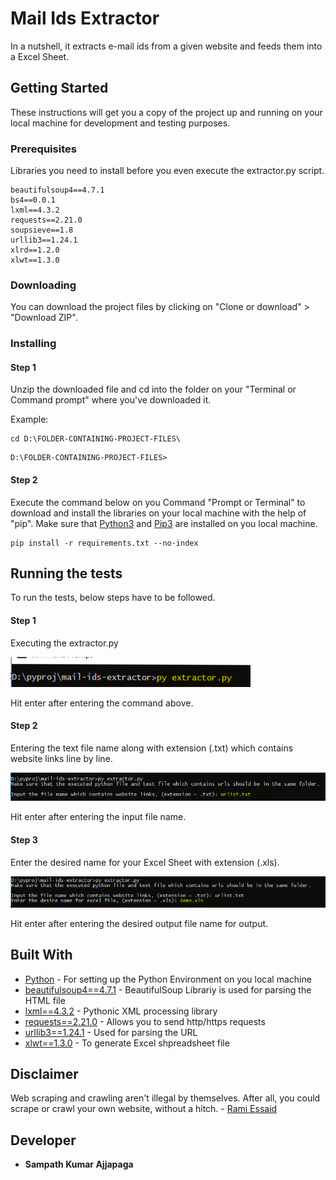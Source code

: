 # Mail Ids Extractor

In a nutshell, it extracts e-mail ids from a given website and feeds them into a Excel Sheet.

## Getting Started

These instructions will get you a copy of the project up and running on your local machine for development and testing purposes.
### Prerequisites

Libraries you need to install before you even execute the extractor.py script.
```
beautifulsoup4==4.7.1
bs4==0.0.1
lxml==4.3.2
requests==2.21.0
soupsieve==1.8
urllib3==1.24.1
xlrd==1.2.0
xlwt==1.3.0
```

### Downloading

You can download the project files by clicking on "Clone or download" > "Download ZIP".

### Installing

#### Step 1

Unzip the downloaded file and cd into the folder on your "Terminal or Command prompt" where you've downloaded it.

Example:
```
cd D:\FOLDER-CONTAINING-PROJECT-FILES\
```
```
D:\FOLDER-CONTAINING-PROJECT-FILES>
```

#### Step 2

Execute the command below on you Command "Prompt or Terminal" to download and install the libraries on your local machine with the help of "pip". Make sure that [Python3](https://www.python.org/downloads/) and [Pip3](https://pypi.org/project/pip/) are installed on you local machine.

```
pip install -r requirements.txt --no-index
```

## Running the tests

To run the tests, below steps have to be followed.

#### Step 1

Executing the extractor.py

![](Images/img_1.PNG)

Hit enter after entering the command above.

#### Step 2

Entering the text file name along with extension (.txt) which contains website links line by line.

![](Images/img_2.PNG)

Hit enter after entering the input file name.

#### Step 3

Enter the desired name for your Excel Sheet with extension (.xls).

![](Images/img_3.PNG)

Hit enter after entering the desired output file name for output.

## Built With

* [Python](https://www.python.org/downloads/) - For setting up the Python Environment on you local machine
* [beautifulsoup4==4.7.1](https://pypi.org/project/beautifulsoup4/) - BeautifulSoup Librariy is used for parsing the HTML file
* [lxml==4.3.2](https://pypi.org/project/lxml/) - Pythonic XML processing library
* [requests==2.21.0](https://pypi.org/project/requests/) - Allows you to send http/https requests
* [urllib3==1.24.1](https://pypi.org/project/urllib3/) - Used for parsing the URL
* [xlwt==1.3.0](https://pypi.org/project/xlwt/) - To generate Excel shpreadsheet file

## Disclaimer

Web scraping and crawling aren't illegal by themselves. After all, you could scrape or crawl your own website, without a hitch. - [Rami Essaid](https://resources.distilnetworks.com/all-blog-posts/is-web-scraping-illegal-depends-on-what-the-meaning-of-the-word-is-is)

## Developer

* **Sampath Kumar Ajjapaga** 
